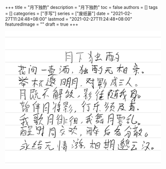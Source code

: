 +++
title = "月下独酌"
description = "月下独酌"
toc = false
authors = []
tags = []
categories = ["手写"]
series = ["废纸篓"]
date =  "2021-02-27T11:24:48+08:00"
lastmod = "2021-02-27T11:24:48+08:00"
featuredImage = ""
draft = true
+++

![月下独酌](/images/shouxie/yuexiaduzhuo.png)
